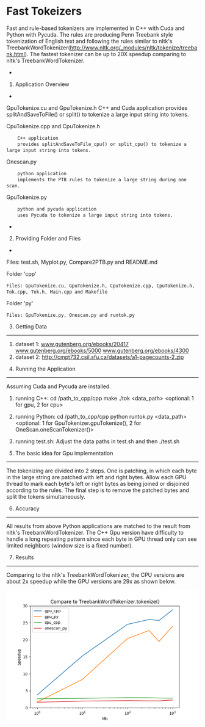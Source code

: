 # Fast Tokeizers
Fast and rule-based tokenizers are implemented in C++ with Cuda and Python with Pycuda. The rules are producing Penn Treebank style tokenization of English text and following the rules similar to nltk's TreebankWordTokenizer(http://www.nltk.org/_modules/nltk/tokenize/treebank.html). The fastest tokenizer can be up to 20X speedup comparing to nltk's TreebankWordTokenizer.

-
1. Application Overview
-
GpuTokenize.cu and GpuTokenize.h
		C++ and Cuda application
		provides splitAndSaveToFile() or split() to tokenize a large input string into tokens.

CpuTokenize.cpp and CpuTokenize.h

		C++ application	
		provides splitAndSaveToFile_cpu() or split_cpu() to tokenize a large input string into tokens.

Onescan.py

		python application	
		implements the PTB rules to tokenize a large string during one scan.

GpuTokenize.py

		python and pycuda application
		uses Pycuda to tokenize a large input string into tokens.

-
2. Providing Folder and Files
-
Files: test.sh, Myplot.py, Compare2PTB.py and README.md

Folder 'cpp'

	Files: GpuTokenize.cu, GpuTokenize.h, CpuTokenize.cpp, CpuTokenize.h, Tok.cpp, Tok.h, Main.cpp and Makefile

Folder 'py'

	Files: GpuTokenize.py, Onescan.py and runtok.py


3. Getting Data
---------------
1) dataset 1: www.gutenberg.org/ebooks/20417 www.gutenberg.org/ebooks/5000 www.gutenberg.org/ebooks/4300
2) dataset 2: http://cmpt732.csil.sfu.ca/datasets/a1-pagecounts-2.zip


4. Running the Application
--------------------------
Assuming Cuda and Pycuda are installed.
1) running C++:
cd /path_to_cpp/cpp
make
./tok <data_path> <optional: 1 for gpu, 2 for cpu>

2) running Python:
cd /path_to_cpp/cpp
python runtok.py <data_path> <optional: 1 for GpuTokenizer.gpuTokenize(), 2 for OneScan.oneScanTokenizer()>

3) running test.sh:
Adjust the data paths in test.sh and then 
./test.sh


5. The basic idea for Gpu implementation
----------------------------------------
The tokenizing are divided into 2 steps. One is patching, in which each byte in the large string are patched with left and right bytes. Allow each GPU thread to mark each byte's left or right bytes as being joined or disjoined according to the rules.
The final step is to remove the patched bytes and split the tokens simultaneously.
 

6. Accuracy
-----------
All results from above Python applications are matched to the result from nltk's TreebankWordTokenizer. The C++ Gpu version have difficulty to handle a long repeating pattern since each byte in GPU thread only can see limited neighbors (window size is a fixed number).


7. Results
----------
Comparing to the nltk's TreebankWordTokenizer, the CPU versions are about 2x speedup while the GPU versions are 29x as shown below.

![](figure_1.png)

